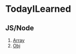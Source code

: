 # TodayILearned
## JS/Node
1. [Array](https://github.com/Kangyong0527/TodayILearned/blob/main/Array.md)
2. [Obj](https://github.com/Kangyong0527/TodayILearned/blob/main/Obj.md)








  



